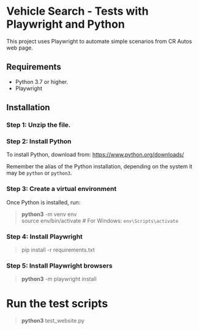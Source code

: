 # Vehicle Search - Tests with Playwright and Python

This project uses Playwright to automate simple scenarios from CR Autos web page.
## Requirements

- Python 3.7 or higher.
- Playwright

## Installation

### Step 1: Unzip the file.

### Step 2: Install Python
To install Python, download from: https://www.python.org/downloads/

Remember the alias of the Python installation, depending on the system it may be `python` or `python3`.

### Step 3: Create a virtual environment
Once Python is installed, run:
> **python3** -m venv env   
> source env/bin/activate # For Windows: `env\Scripts\activate` 

### Step 4: Install Playwright
> pip install -r requirements.txt

### Step 5: Install Playwright browsers
> **python3** -m playwright install

# Run the test scripts

> **python3** test_website.py
